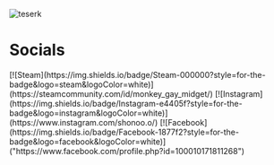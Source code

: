 ![teserk](https://user-images.githubusercontent.com/69073534/220652962-e5733548-2572-41a2-85a7-c45a76850817.gif)

<h1>Socials</h1>
[![Steam](https://img.shields.io/badge/Steam-000000?style=for-the-badge&logo=steam&logoColor=white)](https://steamcommunity.com/id/monkey_gay_midget/)
[![Instagram](https://img.shields.io/badge/Instagram-e4405f?style=for-the-badge&logo=instagram&logoColor=white)](https://www.instagram.com/shonoo.o/)
[![Facebook](https://img.shields.io/badge/Facebook-1877f2?style=for-the-badge&logo=facebook&logoColor=white)]("https://www.facebook.com/profile.php?id=100010171811268")

